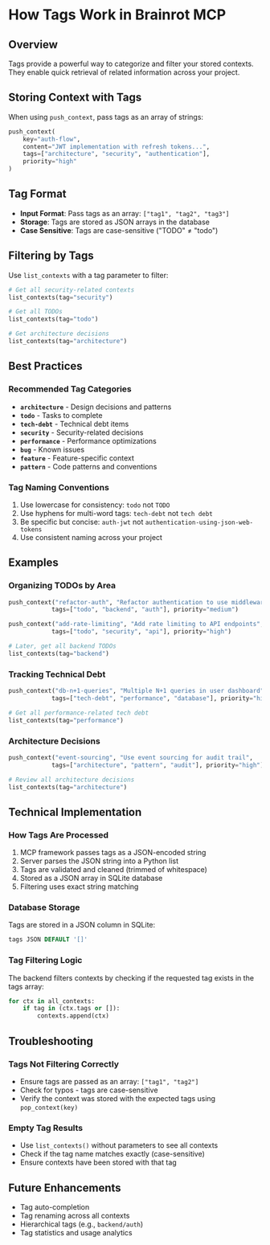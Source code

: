 # How Tags Work in Brainrot MCP

## Overview
Tags provide a powerful way to categorize and filter your stored contexts. They enable quick retrieval of related information across your project.

## Storing Context with Tags

When using `push_context`, pass tags as an array of strings:

```python
push_context(
    key="auth-flow",
    content="JWT implementation with refresh tokens...",
    tags=["architecture", "security", "authentication"],
    priority="high"
)
```

## Tag Format
- **Input Format**: Pass tags as an array: `["tag1", "tag2", "tag3"]`
- **Storage**: Tags are stored as JSON arrays in the database
- **Case Sensitive**: Tags are case-sensitive ("TODO" ≠ "todo")

## Filtering by Tags

Use `list_contexts` with a tag parameter to filter:

```python
# Get all security-related contexts
list_contexts(tag="security")

# Get all TODOs
list_contexts(tag="todo")

# Get architecture decisions
list_contexts(tag="architecture")
```

## Best Practices

### Recommended Tag Categories
- **`architecture`** - Design decisions and patterns
- **`todo`** - Tasks to complete
- **`tech-debt`** - Technical debt items
- **`security`** - Security-related decisions
- **`performance`** - Performance optimizations
- **`bug`** - Known issues
- **`feature`** - Feature-specific context
- **`pattern`** - Code patterns and conventions

### Tag Naming Conventions
1. Use lowercase for consistency: `todo` not `TODO`
2. Use hyphens for multi-word tags: `tech-debt` not `tech debt`
3. Be specific but concise: `auth-jwt` not `authentication-using-json-web-tokens`
4. Use consistent naming across your project

## Examples

### Organizing TODOs by Area
```python
push_context("refactor-auth", "Refactor authentication to use middleware", 
            tags=["todo", "backend", "auth"], priority="medium")

push_context("add-rate-limiting", "Add rate limiting to API endpoints",
            tags=["todo", "security", "api"], priority="high")

# Later, get all backend TODOs
list_contexts(tag="backend")
```

### Tracking Technical Debt
```python
push_context("db-n+1-queries", "Multiple N+1 queries in user dashboard",
            tags=["tech-debt", "performance", "database"], priority="high")

# Get all performance-related tech debt
list_contexts(tag="performance")
```

### Architecture Decisions
```python
push_context("event-sourcing", "Use event sourcing for audit trail",
            tags=["architecture", "pattern", "audit"], priority="high")

# Review all architecture decisions
list_contexts(tag="architecture")
```

## Technical Implementation

### How Tags Are Processed
1. MCP framework passes tags as a JSON-encoded string
2. Server parses the JSON string into a Python list
3. Tags are validated and cleaned (trimmed of whitespace)
4. Stored as a JSON array in SQLite database
5. Filtering uses exact string matching

### Database Storage
Tags are stored in a JSON column in SQLite:
```sql
tags JSON DEFAULT '[]'
```

### Tag Filtering Logic
The backend filters contexts by checking if the requested tag exists in the tags array:
```python
for ctx in all_contexts:
    if tag in (ctx.tags or []):
        contexts.append(ctx)
```

## Troubleshooting

### Tags Not Filtering Correctly
- Ensure tags are passed as an array: `["tag1", "tag2"]`
- Check for typos - tags are case-sensitive
- Verify the context was stored with the expected tags using `pop_context(key)`

### Empty Tag Results
- Use `list_contexts()` without parameters to see all contexts
- Check if the tag name matches exactly (case-sensitive)
- Ensure contexts have been stored with that tag

## Future Enhancements
- Tag auto-completion
- Tag renaming across all contexts
- Hierarchical tags (e.g., `backend/auth`)
- Tag statistics and usage analytics